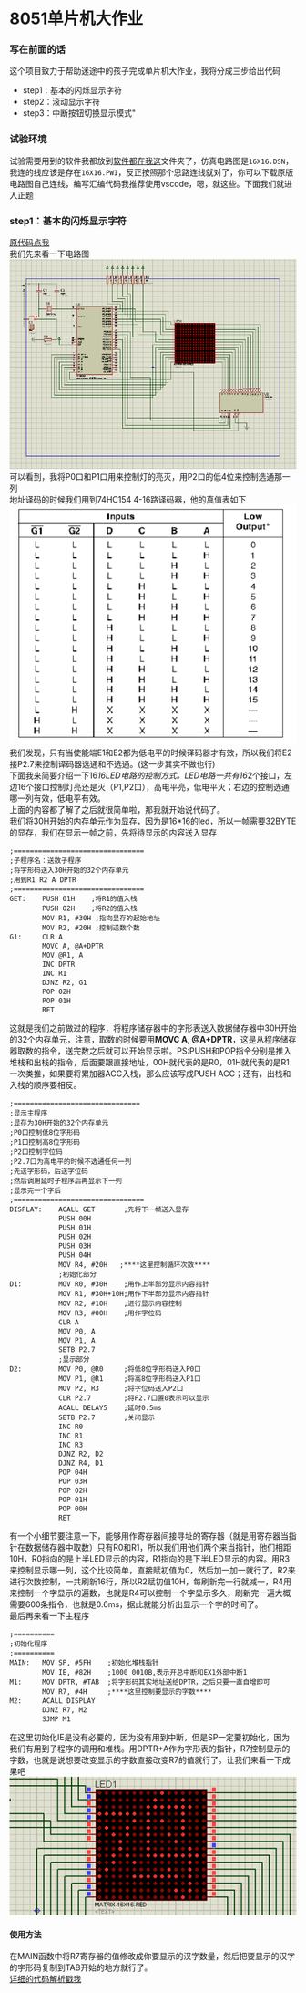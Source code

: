 # 8051单片机大作业
### 写在前面的话
这个项目致力于帮助迷途中的孩子完成单片机大作业，我将分成三步给出代码<br>
- step1：基本的闪烁显示字符
- step2：滚动显示字符
- step3：中断按钮切换显示模式"<br>
### 试验环境
试验需要用到的软件我都放到[软件都在我这](https://github.com/hao297531173/8051BigAssignment/tree/master/%E8%BD%AF%E4%BB%B6%E9%83%BD%E5%9C%A8%E6%88%91%E8%BF%99)文件夹了，仿真电路图是`16X16.DSN`，我连的线应该是存在`16X16.PWI`，反正按照那个思路连线就对了，你可以下载原版电路图自己连线，编写汇编代码我推荐使用vscode，嗯，就这些。下面我们就进入正题<br>
### step1：基本的闪烁显示字符
[原代码点我](https://github.com/hao297531173/8051BigAssignment/blob/master/%E4%BB%A3%E7%A0%81/%E7%82%B9%E9%98%B5%E6%98%BE%E7%A4%BAstep1.asm)<br>
我们先来看一下电路图<br>
![](https://github.com/hao297531173/8051BigAssignment/blob/master/%E5%9B%BE%E7%89%87/%E7%94%B5%E8%B7%AF%E5%9B%BE.PNG)<br>
可以看到，我将P0口和P1口用来控制灯的亮灭，用P2口的低4位来控制选通那一列<br>
地址译码的时候我们用到74HC154 4-16路译码器，他的真值表如下<br>
![](https://github.com/hao297531173/8051BigAssignment/blob/master/%E5%9B%BE%E7%89%87/74HC154%E7%9C%9F%E5%80%BC%E8%A1%A8.PNG)<br>
我们发现，只有当使能端E1和E2都为低电平的时候译码器才有效，所以我们将E2接P2.7来控制译码器选通和不选通。(这一步其实不做也行)<br>
下面我来简要介绍一下16*16LED电路的控制方式。LED电路一共有16*2个接口，左边16个接口控制灯亮还是灭（P1,P2口），高电平亮，低电平灭；右边的控制选通哪一列有效，低电平有效。<br>
上面的内容都了解了之后就很简单啦，那我就开始说代码了。<br>
我们将30H开始的内存单元作为显存，因为是16*16的led，所以一帧需要32BYTE的显存，我们在显示一帧之前，先将待显示的内容送入显存<br>
```
;================================
;子程序名：送数子程序
;将字形码送入30H开始的32个内存单元
;用到R1 R2 A DPTR
;================================
GET:    PUSH 01H    ;将R1的值入栈
        PUSH 02H    ;将R2的值入栈
        MOV R1, #30H ;指向显存的起始地址
        MOV R2, #20H ;控制送数个数
G1:     CLR A
        MOVC A, @A+DPTR
        MOV @R1, A
        INC DPTR
        INC R1
        DJNZ R2, G1
        POP 02H
        POP 01H
        RET
```
这就是我们之前做过的程序，将程序储存器中的字形表送入数据储存器中30H开始的32个内存单元，注意，取数的时候要用**MOVC A, @A+DPTR**，这是从程序储存器取数的指令，送完数之后就可以开始显示啦。PS:PUSH和POP指令分别是推入堆栈和出栈的指令，后面要跟直接地址，00H就代表的是R0，01H就代表的是R1一次类推，如果要将累加器ACC入栈，那么应该写成PUSH ACC；还有，出栈和入栈的顺序要相反。<br>
```
;===============================
;显示主程序
;显存为30H开始的32个内存单元
;P0口控制低8位字形码
;P1口控制高8位字形码
;P2口控制字位码
;P2.7口为高电平的时候不选通任何一列
;先送字形码，后送字位码
;然后调用延时子程序后再显示下一列
;显示完一个字后
;================================
DISPLAY:    ACALL GET       ;先将下一帧送入显存
            PUSH 00H
            PUSH 01H
            PUSH 02H
            PUSH 03H
            PUSH 04H
            MOV R4, #20H   ;****这里控制循环次数****
            ;初始化部分
D1:         MOV R0, #30H    ;用作上半部分显示内容指针
            MOV R1, #30H+10H;用作下半部分显示内容指针
            MOV R2, #10H    ;进行显示内容控制
            MOV R3, #00H    ;用作字位码
            CLR A
            MOV P0, A
            MOV P1, A
            SETB P2.7
            ;显示部分
D2:         MOV P0, @R0     ;将低8位字形码送入P0口
            MOV P1, @R1     ;将高8位字形码送入P1口
            MOV P2, R3      ;将字位码送入P2口
            CLR P2.7        ;将P2.7口置0表示可以显示
            ACALL DELAY5    ;延时0.5ms
            SETB P2.7       ;关闭显示
            INC R0
            INC R1
            INC R3
            DJNZ R2, D2
            DJNZ R4, D1
            POP 04H
            POP 03H
            POP 02H
            POP 01H
            POP 00H
            RET
```
有一个小细节要注意一下，能够用作寄存器间接寻址的寄存器（就是用寄存器当指针在数据储存器中取数）只有R0和R1，所以我们用他们两个来当指针，他们相距10H，R0指向的是上半LED显示的内容，R1指向的是下半LED显示的内容。用R3来控制显示哪一列，这个比较简单，直接赋初值为0，然后加一加一就行了，R2来进行次数控制，一共刷新16行，所以R2赋初值10H，每刷新完一行就减一，R4用来控制一个字显示的遍数，也就是R4可以控制一个字显示多久，刷新完一遍大概需要600条指令，也就是0.6ms，据此就能分析出显示一个字的时间了。<br>
最后再来看一下主程序
```
;==========
;初始化程序
;==========
MAIN:   MOV SP, #5FH    ;初始化堆栈指针
        MOV IE, #82H    ;1000 0010B,表示开总中断和EX1外部中断1
M1:     MOV DPTR, #TAB  ;将字形码其实地址送给DPTR，之后只要一直自增即可
        MOV R7, #4H     ;****这里控制要显示的字数****
M2:     ACALL DISPLAY
        DJNZ R7, M2
        SJMP M1
```
在这里初始化IE是没有必要的，因为没有用到中断，但是SP一定要初始化，因为我们有用到子程序的调用和堆栈。用DPTR+A作为字形表的指针，R7控制显示的字数，也就是说想要改变显示的字数直接改变R7的值就行了。让我们来看一下成果吧<br>
![](https://github.com/hao297531173/8051BigAssignment/blob/master/%E5%9B%BE%E7%89%87/step1Output.gif)<br>
#### 使用方法
在MAIN函数中将R7寄存器的值修改成你要显示的汉字数量，然后把要显示的汉字的字形码复制到TAB开始的地方就行了。<br>
[详细的代码解析戳我](https://blog.csdn.net/haohulala/article/details/91372488)
